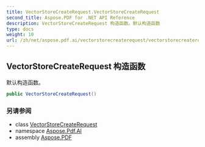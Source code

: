 ```yaml
---
title: VectorStoreCreateRequest.VectorStoreCreateRequest
second_title: Aspose.PDF for .NET API Reference
description: VectorStoreCreateRequest 构造函数。默认构造函数
type: docs
weight: 10
url: /zh/net/aspose.pdf.ai/vectorstorecreaterequest/vectorstorecreaterequest/
---
```

## VectorStoreCreateRequest 构造函数

默认构造函数。

```csharp
public VectorStoreCreateRequest()
```

### 另请参阅

* class [VectorStoreCreateRequest](../)
* namespace [Aspose.Pdf.AI](../../../aspose.pdf.ai/)
* assembly [Aspose.PDF](../../../)